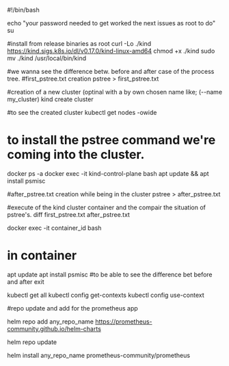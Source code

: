 #!/bin/bash

echo "your password needed to get worked the next issues as root to do"
su

#install from release binaries as root
curl -Lo ./kind https://kind.sigs.k8s.io/dl/v0.17.0/kind-linux-amd64
chmod +x ./kind
sudo mv ./kind /usr/local/bin/kind

#we wanna see the difference betw. before and after case of the process tree. 
#first_pstree.txt creation
pstree > first_pstree.txt

#creation of a new cluster (optinal with a by own chosen name like; (--name my_cluster)
kind create cluster

#to see the created cluster
kubectl get nodes -owide

# to install the pstree command we're coming into the cluster.
docker ps -a
docker exec -it kind-control-plane bash
apt update && apt install psmisc

#after_pstree.txt creation while being in the cluster
pstree > after_pstree.txt

#execute of the kind cluster container and the compair the situation of pstree's.
diff first_pstree.txt after_pstree.txt

docker exec -it container_id bash

# in container
apt update
apt install psmisc #to be able to see the difference bet before and after 
exit

kubectl get all
kubectl config get-contexts
kubectl config use-context


#repo update and add for the prometheus app 

helm repo add any_repo_name https://prometheus-community.github.io/helm-charts

helm repo update

helm install any_repo_name prometheus-community/prometheus
